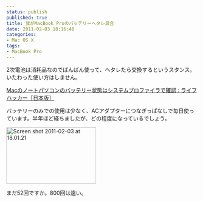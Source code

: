 ```yaml
---
status: publish
published: true
title: 我がMacBook Proのバッテリーヘタレ具合
date: 2011-02-03 18:16:48
categories:
- Mac OS X
tags:
- MacBook Pro
---
```

2次電池は消耗品なのでばんばん使って、ヘタレたら交換するというスタンス。いたわった使い方はしません。

<a href="http://www.lifehacker.jp/2010/11/101101_batteryhealth.html">Macのノートパソコンのバッテリー状態はシステムプロファイラで確認 : ライフハッカー［日本版］</a>

バッテリーのみでの使用は少なく、ACアダプターにつなぎっぱなしで毎日使っています。半年ほど経ちましたが、どの程度になっているでしょう。

<a title="Screen shot 2011-02-03 at 18.01.21 by jun1456, on Flickr" href="http://www.flickr.com/photos/jun_/5412954418/"><img src="http://farm5.static.flickr.com/4110/5412954418_f6568e6895_m.jpg" alt="Screen shot 2011-02-03 at 18.01.21" width="236" height="148" /></a>

まだ52回ですか。800回は遠い。

